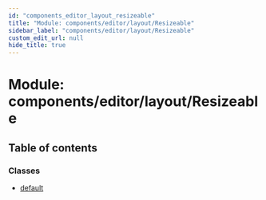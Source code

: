 ```yaml
---
id: "components_editor_layout_resizeable"
title: "Module: components/editor/layout/Resizeable"
sidebar_label: "components/editor/layout/Resizeable"
custom_edit_url: null
hide_title: true
---
```


# Module: components/editor/layout/Resizeable

## Table of contents

### Classes

- [default](../classes/components_editor_layout_resizeable.default.md)

